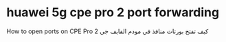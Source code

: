 # huawei 5g cpe pro 2 port forwarding
 How to open ports on CPE Pro 2 كيف تفتح بورتات منافذ في مودم الفايف جي

